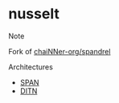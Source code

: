 # nusselt

> [!NOTE]
> Fork of [chaiNNer-org/spandrel](https://github.com/chaiNNer-org/spandrel)

Architectures
* [SPAN](https://github.com/hongyuanyu/span)
* [DITN](https://github.com/yongliuy/DITN)

